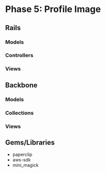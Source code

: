 # Phase 5: Profile Image

## Rails

### Models

### Controllers

### Views

## Backbone
### Models

### Collections

### Views

## Gems/Libraries
* paperclip
* aws-sdk
* mini_magick
